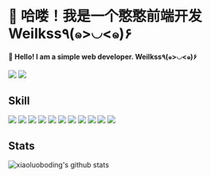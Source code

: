 # 🤪 哈喽！我是一个憨憨前端开发 Weilkss٩(๑>◡<๑)۶
#### 🤪 Hello! I am a simple web developer. Weilkss٩(๑>◡<๑)۶

[![](https://img.shields.io/badge/-@weilkss-%23181717?style=flat-square&logo=github)](https://github.com/weilkss)
![](https://img.shields.io/badge/web-developer-brightgreen)

## Skill
![](https://img.shields.io/badge/-HTML-brightgreen)
![](https://img.shields.io/badge/-CSS-green)
![](https://img.shields.io/badge/-JavaScript-yellowgreen)
![](https://img.shields.io/badge/-React-yellow)
![](https://img.shields.io/badge/-Vue-orange)
![](https://img.shields.io/badge/-JQuery-red)
![](https://img.shields.io/badge/-Webpack-lightgrey)
![](https://img.shields.io/badge/-NodeJs-blue)
![](https://img.shields.io/badge/-TypeScript-brown)
![](https://img.shields.io/badge/-Java-purple)
![](https://img.shields.io/badge/-SpringBoot-pewter)

## Stats

![xiaoluoboding's github stats](https://github-readme-stats.vercel.app/api?username=weilkss&show_icons=true&title_color=fff&icon_color=79ff97&text_color=9f9f9f&bg_color=151515)
